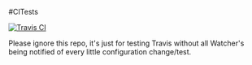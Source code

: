 #CITests

[![Travis CI](https://img.shields.io/travis/DaveWoodCom/CITests.svg?style=flat)](https://travis-ci.org/DaveWoodCom/CITests)

Please ignore this repo, it's just for testing Travis without all Watcher's being notified of every little configuration change/test.

